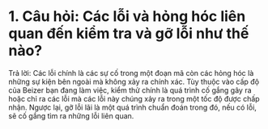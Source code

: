 # 1. Câu hỏi: Các lỗi và hỏng hóc liên quan đến kiểm tra và gỡ lỗi như thế nào?
Trả lời: Các lỗi chính là các sự cố trong một đoạn mã còn các hỏng hóc là những sự kiện bên ngoài mà không xảy ra chính xác. Tùy thuộc vào cấp độ của Beizer bạn đang làm việc, kiểm thử chính là quá trình cố gắng gây ra hoặc chỉ ra các lỗi mà các lỗi này chúng xảy ra trong một tốc độ được chấp nhận. Ngược lại, gỡ lỗi lãi là một quá trình chuẩn đoán trong đó, nếu có lỗi, sẽ cố gắng tìm ra những lỗi liên quan.    
